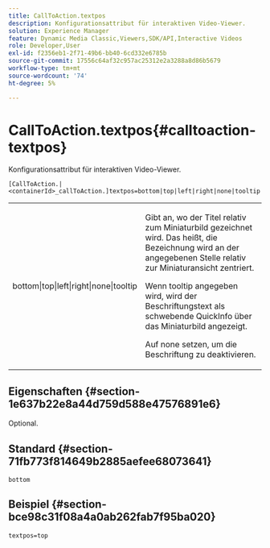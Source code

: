 ```yaml
---
title: CallToAction.textpos
description: Konfigurationsattribut für interaktiven Video-Viewer.
solution: Experience Manager
feature: Dynamic Media Classic,Viewers,SDK/API,Interactive Videos
role: Developer,User
exl-id: f2356eb1-2f71-49b6-bb40-6cd332e6785b
source-git-commit: 17556c64af32c957ac25312e2a3288a8d86b5679
workflow-type: tm+mt
source-wordcount: '74'
ht-degree: 5%

---
```


# CallToAction.textpos{#calltoaction-textpos}

Konfigurationsattribut für interaktiven Video-Viewer.

`[CallToAction.|<containerId>_callToAction.]textpos=bottom|top|left|right|none|tooltip`

<table id="table_441553CD34C94A58A9D7CBF772DEDDB6"> 
 <tbody> 
  <tr> 
   <td colname="col1"> <p> <span class="codeph"> bottom|top|left|right|none|tooltip</span> </p> </td> 
   <td colname="col2"> <p> Gibt an, wo der Titel relativ zum Miniaturbild gezeichnet wird. Das heißt, die Bezeichnung wird an der angegebenen Stelle relativ zur Miniaturansicht zentriert. </p> <p>Wenn <span class="codeph"> tooltip</span> angegeben wird, wird der Beschriftungstext als schwebende QuickInfo über das Miniaturbild angezeigt. </p> <p>Auf <span class="codeph"> none</span> setzen, um die Beschriftung zu deaktivieren. </p> </td> 
  </tr> 
 </tbody> 
</table>

## Eigenschaften {#section-1e637b22e8a44d759d588e47576891e6}

Optional.

## Standard {#section-71fb773f814649b2885aefee68073641}

`bottom`

## Beispiel {#section-bce98c31f08a4a0ab262fab7f95ba020}

```
textpos=top
```
